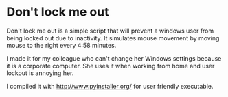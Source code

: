 Don't lock me out
=================

Don't lock me out is a simple script that will prevent a windows user from
being locked out due to inactivity.
It simulates mouse movement by moving mouse to the right every 4:58 minutes.

I made it for my colleague who can't change her Windows settings because it is a
corporate computer.
She uses it when working from home and user lockout is annoying her.

I compiled it with http://www.pyinstaller.org/ for user friendly executable.
